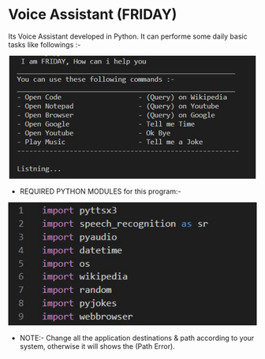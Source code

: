 # Voice Assistant (FRIDAY)
Its Voice Assistant developed in Python. It can performe some daily basic tasks like followings :-

<p align="center"><img src="Programme Images/Main.JPG" height=250px /></p>

- REQUIRED PYTHON MODULES for this program:-
<p align="center"><img src="Programme Images/Required_Modules.JPG" height=250px /></p>

- NOTE:- Change all the application destinations & path according to your system, otherwise it will shows the (Path Error).
